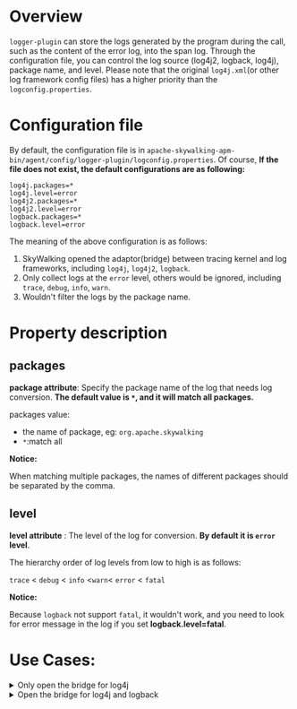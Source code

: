 # Overview

`logger-plugin` can store the logs generated by the program during the call, such as the content of the error log, into the span log.  Through the configuration file, you can control the log source (log4j2, logback, log4j), package name, and level. Please note that the original `log4j.xml`(or other log framework config files) has a higher priority than the `logconfig.properties`.

# Configuration file

By default, the configuration file is in `apache-skywalking-apm-bin/agent/config/logger-plugin/logconfig.properties`. Of course, **If the file does not exist, the default configurations are as following:**

```properties
log4j.packages=*
log4j.level=error
log4j2.packages=*
log4j2.level=error
logback.packages=*
logback.level=error
```

The meaning of the above configuration is as follows:

1. SkyWalking opened the adaptor(bridge) between tracing kernel and log frameworks, including `log4j`, `log4j2`, `logback`.
2. Only collect logs at the `error` level, others would be ignored, including `trace`, `debug`, `info`, `warn`.
3. Wouldn't filter the logs by the package name.

# Property description

## packages

**package attribute**: Specify the package name of the log that needs log conversion. **The default value is `*`, and it will match all packages.**

packages value:

* the name of package, eg: `org.apache.skywalking`
* `*`:match all 

**Notice:**

When matching multiple packages, the names of different packages should be separated by the comma.

## level

**level attribute** : The level of the log for conversion. **By default it is `error` level**.

The hierarchy order of log levels from low to high is as follows:

`trace` < `debug` < `info` <`warn`< `error` < `fatal`

**Notice:**

Because `logback` not support `fatal`, it wouldn't work, and you need to look for error message in the log if you set **logback.level=fatal**.

# Use Cases:
<details>

<summary>Only open the bridge for log4j</summary>

```properties
# only collect the logs from package1 and package2
log4j.packages=package1,package2
# Only collect logs at the `fatal` level, others would be ignored, including `error`,`trace`, `debug`, `info`, `warn`
log4j.level=fatal
```

</details>

<details>

<summary>Open the bridge for log4j and logback</summary>

```properties
# for log4j, only collect the logs from package1 and collect logs at the `error` level and `fatal` level
log4j.packages=package1
log4j.level=error
# for logback, wouldn't filter the logs by the package name. and all level logs except `trace` level 
logback.packages=*
logback.level=debug
```

</details>
